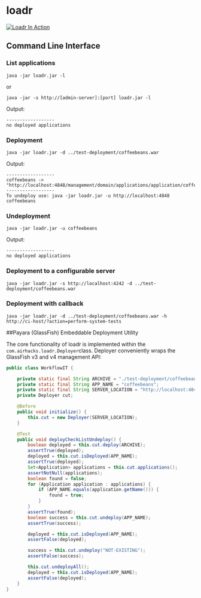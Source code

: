loadr
=====

[![Loadr In Action](https://i.ytimg.com/vi/A3-13avaG0M/mqdefault.jpg)](https://www.youtube.com/embed/A3-13avaG0M?rel=0)

## Command Line Interface


### List applications

```
java -jar loadr.jar -l
```

or

```
java -jar -s http://[admin-server]:[port] loadr.jar -l
```

Output:

```
------------------
no deployed applications
```


### Deployment

```
java -jar loadr.jar -d ../test-deployment/coffeebeans.war
```

Output:

```
------------------
coffeebeans -> "http://localhost:4848/management/domain/applications/application/coffeebeans"
------------------
To undeploy use: java -jar loadr.jar -u http://localhost:4848 coffeebeans
```

### Undeployment

```
java -jar loadr.jar -u coffeebeans
```

Output:

```
------------------
no deployed applications
```

### Deployment to a configurable server

```
java -jar loadr.jar -s http://localhost:4242 -d ../test-deployment/coffeebeans.war
```

### Deployment with callback

```
java -jar loadr.jar -d ../test-deployment/coffeebeans.war -h http://ci-host/?action=perform-system-tests
```


##Payara (GlassFish) Embeddable Deployment Utility

The core functionality of loadr is implemented within the `com.airhacks.loadr.Deployer`class. 
Deployer conveniently wraps the GlassFish v3 and v4 management API:

```java
public class WorkflowIT {

    private static final String ARCHIVE = "./test-deployment/coffeebeans.war";
    private static final String APP_NAME = "coffeebeans";
    private static final String SERVER_LOCATION = "http://localhost:4848";
    private Deployer cut;

    @Before
    public void initialize() {
        this.cut = new Deployer(SERVER_LOCATION);
    }

    @Test
    public void deployCheckListUndeploy() {
        boolean deployed = this.cut.deploy(ARCHIVE);
        assertTrue(deployed);
        deployed = this.cut.isDeployed(APP_NAME);
        assertTrue(deployed);
        Set<Application> applications = this.cut.applications();
        assertNotNull(applications);
        boolean found = false;
        for (Application application : applications) {
            if (APP_NAME.equals(application.getName())) {
                found = true;
            }
        }
        assertTrue(found);
        boolean success = this.cut.undeploy(APP_NAME);
        assertTrue(success);

        deployed = this.cut.isDeployed(APP_NAME);
        assertFalse(deployed);

        success = this.cut.undeploy("NOT-EXISTING");
        assertFalse(success);

        this.cut.undeployAll();
        deployed = this.cut.isDeployed(APP_NAME);
        assertFalse(deployed);
    }
}

```

